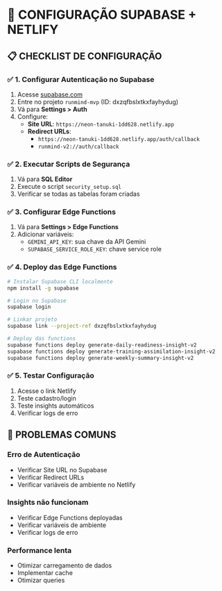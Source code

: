 # 🔧 CONFIGURAÇÃO SUPABASE + NETLIFY

## 📋 CHECKLIST DE CONFIGURAÇÃO

### ✅ 1. Configurar Autenticação no Supabase
1. Acesse [supabase.com](https://supabase.com)
2. Entre no projeto `runmind-mvp` (ID: dxzqfbslxtkxfayhydug)
3. Vá para **Settings > Auth**
4. Configure:
   - **Site URL**: `https://neon-tanuki-1dd628.netlify.app`
   - **Redirect URLs**: 
     - `https://neon-tanuki-1dd628.netlify.app/auth/callback`
     - `runmind-v2://auth/callback`

### ✅ 2. Executar Scripts de Segurança
1. Vá para **SQL Editor**
2. Execute o script `security_setup.sql`
3. Verificar se todas as tabelas foram criadas

### ✅ 3. Configurar Edge Functions
1. Vá para **Settings > Edge Functions**
2. Adicionar variáveis:
   - `GEMINI_API_KEY`: sua chave da API Gemini
   - `SUPABASE_SERVICE_ROLE_KEY`: chave service role

### ✅ 4. Deploy das Edge Functions
```bash
# Instalar Supabase CLI localmente
npm install -g supabase

# Login no Supabase
supabase login

# Linkar projeto
supabase link --project-ref dxzqfbslxtkxfayhydug

# Deploy das functions
supabase functions deploy generate-daily-readiness-insight-v2
supabase functions deploy generate-training-assimilation-insight-v2
supabase functions deploy generate-weekly-summary-insight-v2
```

### ✅ 5. Testar Configuração
1. Acesse o link Netlify
2. Teste cadastro/login
3. Teste insights automáticos
4. Verificar logs de erro

## 🚨 PROBLEMAS COMUNS

### Erro de Autenticação
- Verificar Site URL no Supabase
- Verificar Redirect URLs
- Verificar variáveis de ambiente no Netlify

### Insights não funcionam
- Verificar Edge Functions deployadas
- Verificar variáveis de ambiente
- Verificar logs de erro

### Performance lenta
- Otimizar carregamento de dados
- Implementar cache
- Otimizar queries
